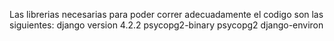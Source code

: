 Las librerias necesarias para poder correr adecuadamente el codigo son las siguientes:
  django version 4.2.2
  psycopg2-binary
  psycopg2
  django-environ
